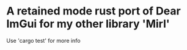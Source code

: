 # A retained mode rust port of Dear ImGui for my other library 'Mirl'

Use 'cargo test' for more info